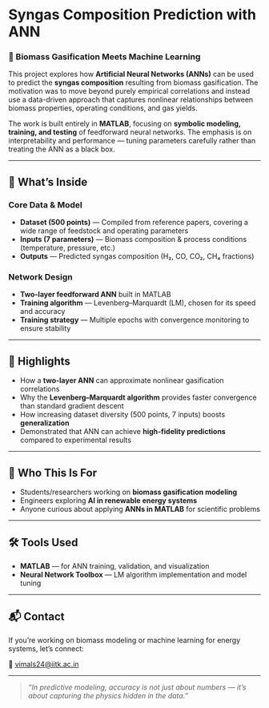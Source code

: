 # Syngas Composition Prediction with ANN  
### 🔬 Biomass Gasification Meets Machine Learning  

This project explores how **Artificial Neural Networks (ANNs)** can be used to predict the **syngas composition** resulting from biomass gasification. The motivation was to move beyond purely empirical correlations and instead use a data-driven approach that captures nonlinear relationships between biomass properties, operating conditions, and gas yields.  

The work is built entirely in **MATLAB**, focusing on **symbolic modeling, training, and testing** of feedforward neural networks. The emphasis is on interpretability and performance — tuning parameters carefully rather than treating the ANN as a black box.  

---

## 🧠 What’s Inside  

### Core Data & Model  
- **Dataset (500 points)** — Compiled from reference papers, covering a wide range of feedstock and operating parameters  
- **Inputs (7 parameters)** — Biomass composition & process conditions (temperature, pressure, etc.)  
- **Outputs** — Predicted syngas composition (H₂, CO, CO₂, CH₄ fractions)  

### Network Design  
- **Two-layer feedforward ANN** built in MATLAB  
- **Training algorithm** — Levenberg–Marquardt (LM), chosen for its speed and accuracy  
- **Training strategy** — Multiple epochs with convergence monitoring to ensure stability  

---

## 📌 Highlights  
- How a **two-layer ANN** can approximate nonlinear gasification correlations  
- Why the **Levenberg–Marquardt algorithm** provides faster convergence than standard gradient descent  
- How increasing dataset diversity (500 points, 7 inputs) boosts **generalization**  
- Demonstrated that ANN can achieve **high-fidelity predictions** compared to experimental results  

---

## 🎯 Who This Is For  
- Students/researchers working on **biomass gasification modeling**  
- Engineers exploring **AI in renewable energy systems**  
- Anyone curious about applying **ANNs in MATLAB** for scientific problems  

---

## 🛠 Tools Used  
- **MATLAB** — for ANN training, validation, and visualization  
- **Neural Network Toolbox** — LM algorithm implementation and model tuning  

---

## 📬 Contact  
If you’re working on biomass modeling or machine learning for energy systems, let’s connect:  

📧 vimals24@iitk.ac.in  

---

> *“In predictive modeling, accuracy is not just about numbers — it’s about capturing the physics hidden in the data.”*  

